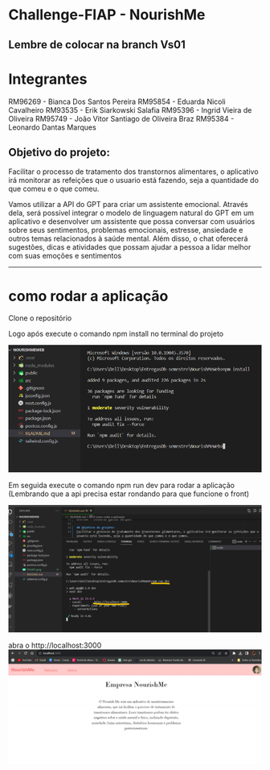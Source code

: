 # Challenge-FIAP - NourishMe 

## Lembre de colocar na branch Vs01

# Integrantes

RM96269 - Bianca Dos Santos Pereira
RM95854 - Eduarda Nicoli Cavalheiro
RM93535 - Erik Siarkowski Salafia
RM95396 - Ingrid Vieira de Oliveira
RM95749 - João Vitor Santiago de Oliveira Braz
RM95384 - Leonardo Dantas Marques

## Objetivo do projeto:
Facilitar o processo de tratamento dos transtornos alimentares, o aplicativo irá monitorar as refeições que o usuario está fazendo, seja a quantidade do que comeu e o que comeu.

Vamos utilizar a API do GPT para criar um assistente emocional. Através dela, será possível integrar o modelo de linguagem natural do GPT em um aplicativo e desenvolver um assistente que possa conversar com usuários sobre seus sentimentos, problemas emocionais, estresse, ansiedade e outros temas relacionados à saúde mental. Além disso, o chat oferecerá sugestões, dicas e atividades que possam ajudar a pessoa a lidar melhor com suas emoções e sentimentos

-----------------------

# como rodar a aplicação 

Clone o repositório

Logo após execute o comando npm install no terminal do projeto

![Alt text](Print01.png)

Em seguida execute o comando npm run dev para rodar a aplicação
(Lembrando que a api precisa estar rondando para que funcione o front)

![Alt text](print02.png)

abra o http://localhost:3000
![Alt text](image.png)
